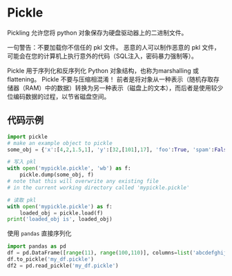 # Pickle

Pickling 允许您将 python 对象保存为硬盘驱动器上的二进制文件。

一句警告：不要加载你不信任的 pkl 文件。 恶意的人可以制作恶意的 pkl 文件，可能会在您的计算机上执行意外的代码（SQL注入，密码暴力强制等）。

Pickle 用于序列化和反序列化 Python 对象结构，也称为marshalling 或 flattening。
Pickle 不要与压缩相混淆！ 前者是将对象从一种表示（随机存取存储器（RAM）中的数据）转换为另一种表示（磁盘上的文本），而后者是使用较少位编码数据的过程，以节省磁盘空间。

## 代码示例

```python
import pickle
# make an example object to pickle
some_obj = {'x':[4,2,1.5,1], 'y':[32,[101],17], 'foo':True, 'spam':False}

# 写入 pkl
with open('mypickle.pickle', 'wb') as f:
    pickle.dump(some_obj, f)
# note that this will overwrite any existing file
# in the current working directory called 'mypickle.pickle'

# 读取 pkl
with open('mypickle.pickle') as f:
    loaded_obj = pickle.load(f)
print('loaded_obj is', loaded_obj)
```

使用 `pandas` 直接序列化

```python
import pandas as pd
df = pd.DataFrame([range(11), range(100,110)], columns=list('abcdefghijk'))
df.to_pickle('my_df.pickle')
df2 = pd.read_pickle('my_df.pickle')
```
